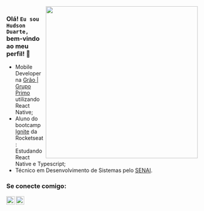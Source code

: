 <img align="right" width="400" src="https://hackernoon.com/images/f2px36fy.gif" />

### Olá! `Eu sou Hudson Duarte,` bem-vindo ao meu perfil! 👋

- Mobile Developer na [Grão | Grupo Primo](https://www.grao.com.br/) utilizando React Native;
- Aluno do bootcamp [Ignite](https://help.rocketseat.com.br/hc/pt-br/articles/1500003228822-O-que-%C3%A9-o-Ignite-) da Rocketseat: Estudando React Native e Typescript;
- Técnico em Desenvolvimento de Sistemas pelo [SENAI](http://senaiweb.fieb.org.br/senai2/cursos/desenvolvimento-de-sistemas).

### Se conecte comigo: 
[<img align="left" alt="Hudson Duarte | LinkedIn" width="22px" src="https://cdn.jsdelivr.net/npm/simple-icons@v3/icons/linkedin.svg" />][linkedin]
[<img align="left" alt="Hudson Duarte | E-mail" width="22px" src="https://cdn.jsdelivr.net/npm/simple-icons@3.4.0/icons/microsoftoutlook.svg" />][outlook]
<br />
<br />

[linkedin]: https://www.linkedin.com/in/huduarte/
[github]: https://github.com/huduarte
[outlook]: mailto:hudsoneeto@outlook.com
